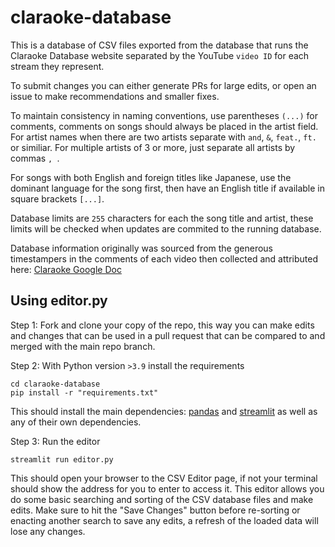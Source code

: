 # claraoke-database

This is a database of CSV files exported from the database that runs the Claraoke Database website separated by the YouTube `video ID` for each stream they represent.

To submit changes you can either generate PRs for large edits, or open an issue to make recommendations and smaller fixes.

To maintain consistency in naming conventions, use parentheses `(...)` for comments, comments on songs should always be placed in the artist field. For artist names when there are two artists separate with `and`, `&`, `feat.`, `ft.` or similiar. For multiple artists of 3 or more, just separate all artists by commas `, `.

For songs with both English and foreign titles like Japanese, use the dominant language for the song first, then have an English title if available in square brackets `[...]`.

Database limits are `255` characters for each the song title and artist, these limits will be checked when updates are commited to the running database.

Database information originally was sourced from the generous timestampers in the comments of each video then collected and attributed here: [Claraoke Google Doc](https://docs.google.com/spreadsheets/d/1MvMMqr2_qwVdnFR7m7gLAocx3cUauLC8MMyqJ2Mq8LE/edit?gid=967897437#gid=967897437)

## Using editor.py

Step 1: Fork and clone your copy of the repo, this way you can make edits and changes that can be used in a pull request that can be compared to and merged with the main repo branch.

Step 2: With Python version `>3.9` install the requirements  
```
cd claraoke-database
pip install -r "requirements.txt"
```

This should install the main dependencies: [pandas](https://github.com/pandas-dev/pandas) and [streamlit](https://github.com/streamlit/streamlit) as well as any of their own dependencies.

Step 3: Run the editor  
```
streamlit run editor.py
```

This should open your browser to the CSV Editor page, if not your terminal should show the address for you to enter to access it. This editor allows you do some basic searching and sorting of the CSV database files and make edits. Make sure to hit the "Save Changes" button before re-sorting or enacting another search to save any edits, a refresh of the loaded data will lose any changes.